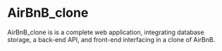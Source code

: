 # AirBnB_clone

AirBnB_clone is is a complete web application, integrating database storage, a back-end API, and front-end interfacing in a clone of AirBnB.
